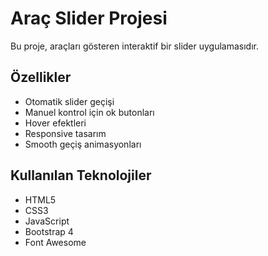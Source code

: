 # Araç Slider Projesi

Bu proje, araçları gösteren interaktif bir slider uygulamasıdır.

## Özellikler

- Otomatik slider geçişi
- Manuel kontrol için ok butonları
- Hover efektleri
- Responsive tasarım
- Smooth geçiş animasyonları

## Kullanılan Teknolojiler

- HTML5
- CSS3
- JavaScript
- Bootstrap 4
- Font Awesome

